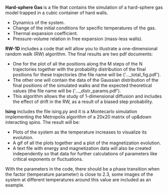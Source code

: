 <strong> Hard-sphere Gas </strong> is a file that contains the simulation of a hard-sphere gas model trapped in a cubic container of hard walls.
<ul>
<li> Dynamics of the system. </li>
<li>  Change of the initial conditions for specific temperatures of the gas. </li>
<li>  Thermal expansion coefficient.</li>
<li>  Pressure-volume relation in free expansion (mass-less walls).</li>

</ul>

<strong> RW-1D </strong> includes a code that will allow you to illustrate a one-dimensional random walk (RW) algorithm. The final results are two pdf documents:
<ul>
<li>One for the plot of all the positions along the M steps of the N trajectories together with the probability distribution of the final positions for these trajectories (the file name will be ('..._total_fig.pdf').</li>

<li>The other one will contain the data of the Gaussian distribution of the final positions of the simulated walks and the expected theoretical values (the file name will be ('..._distr_params.pdf').</li>

<li>This algorithm allows the study of 1-dimensional diffusion and includes the effect of drift in the RW, as a result of a biased step probability.</li>
</ul>

<strong>Ising</strong> includes the file ising.py and it is a Montecarlo simulation implementing the Metropolis algorithm of a 20x20 matrix of up&down interacting spins. The result will be:
<ul>
<li>Plots of the system as the temperature increases to visualize its evolution.</li>

<li>A gif of all the plots together and a plot of the magnetization evolution.</li>

<li>A text file with energy and magnetization data will also be created independently so that data for further calculations of parameters like critical exponents or fluctuations.</li>
</ul>

With the parameters in the code, there should be a phase transition when the factor (temperature parameter) is close to 2.3, some images of the system at different temperatures around this value are included as an example.
